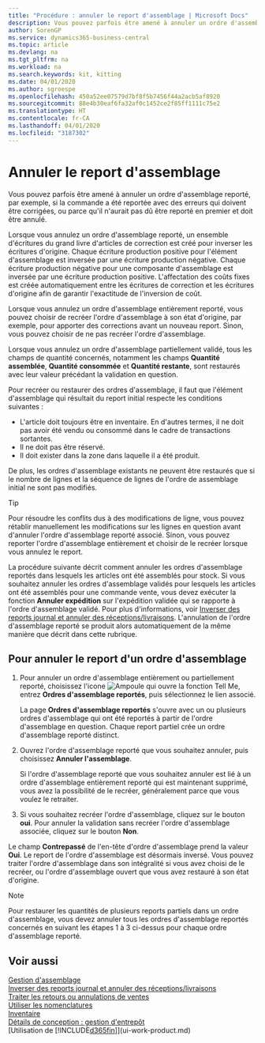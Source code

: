 ```yaml
---
title: "Procédure : annuler le report d'assemblage | Microsoft Docs"
description: Vous pouvez parfois être amené à annuler un ordre d'assemblage reporté, par exemple, si la commande a été reportée avec des erreurs qui doivent être corrigées, ou parce qu'il n'aurait pas dû être reporté en premier et doit être annulé.
author: SorenGP
ms.service: dynamics365-business-central
ms.topic: article
ms.devlang: na
ms.tgt_pltfrm: na
ms.workload: na
ms.search.keywords: kit, kitting
ms.date: 04/01/2020
ms.author: sgroespe
ms.openlocfilehash: 450a52ee07579d7bf8f5b7456f44a2acb5af8920
ms.sourcegitcommit: 88e4b30eaf6fa32af0c1452ce2f85ff1111c75e2
ms.translationtype: HT
ms.contentlocale: fr-CA
ms.lasthandoff: 04/01/2020
ms.locfileid: "3187302"
---
```

# <a name="undo-assembly-posting"></a>Annuler le report d'assemblage
Vous pouvez parfois être amené à annuler un ordre d'assemblage reporté, par exemple, si la commande a été reportée avec des erreurs qui doivent être corrigées, ou parce qu'il n'aurait pas dû être reporté en premier et doit être annulé.

Lorsque vous annulez un ordre d'assemblage reporté, un ensemble d'écritures du grand livre d'articles de correction est créé pour inverser les écritures d'origine. Chaque écriture production positive pour l'élément d'assemblage est inversée par une écriture production négative. Chaque écriture production négative pour une composante d'assemblage est inversée par une écriture production positive. L'affectation des coûts fixes est créée automatiquement entre les écritures de correction et les écritures d'origine afin de garantir l'exactitude de l'inversion de coût.  

Lorsque vous annulez un ordre d'assemblage entièrement reporté, vous pouvez choisir de recréer l'ordre d'assemblage à son état d'origine, par exemple, pour apporter des corrections avant un nouveau report. Sinon, vous pouvez choisir de ne pas recréer l'ordre d'assemblage.  

Lorsque vous annulez un ordre d'assemblage partiellement validé, tous les champs de quantité concernés, notamment les champs **Quantité assemblée**, **Quantité consommée** et **Quantité restante**, sont restaurés avec leur valeur précédant la validation en question.  

Pour recréer ou restaurer des ordres d'assemblage, il faut que l'élément d'assemblage qui résultait du report initial respecte les conditions suivantes :  

-   L'article doit toujours être en inventaire. En d'autres termes, il ne doit pas avoir été vendu ou consommé dans le cadre de transactions sortantes.  
-   Il ne doit pas être réservé.  
-   Il doit exister dans la zone dans laquelle il a été produit.  

De plus, les ordres d'assemblage existants ne peuvent être restaurés que si le nombre de lignes et la séquence de lignes de l'ordre de assemblage initial ne sont pas modifiés.  

> [!TIP]  
>  Pour résoudre les conflits dus à des modifications de ligne, vous pouvez rétablir manuellement les modifications sur les lignes en question avant d'annuler l'ordre d'assemblage reporté associé. Sinon, vous pouvez reporter l'ordre d'assemblage entièrement et choisir de le recréer lorsque vous annulez le report.  

La procédure suivante décrit comment annuler les ordres d'assemblage reportés dans lesquels les articles ont été assemblés pour stock. Si vous souhaitez annuler les ordres d'assemblage validés pour lesquels les articles ont été assemblés pour une commande vente, vous devez exécuter la fonction **Annuler expédition** sur l'expédition validée qui se rapporte à l'ordre d'assemblage validé. Pour plus d'informations, voir [Inverser des reports journal et annuler des réceptions/livraisons](finance-how-reverse-journal-posting.md). L'annulation de l'ordre d'assemblage reporté se produit alors automatiquement de la même manière que décrit dans cette rubrique.  

## <a name="to-undo-posting-of-an-assembly-order"></a>Pour annuler le report d'un ordre d'assemblage  
1.  Pour annuler un ordre d'assemblage entièrement ou partiellement reporté, choisissez l'icone ![Ampoule qui ouvre la fonction Tell Me](media/ui-search/search_small.png "Dites-moi ce que vous voulez faire"), entrez **Ordres d'assemblage reportés**, puis sélectionnez le lien associé.  

    La page **Ordres d'assemblage reportés** s'ouvre avec un ou plusieurs ordres d'assemblage qui ont été reportés à partir de l'ordre d'assemblage en question. Chaque report partiel crée un ordre d'assemblage reporté distinct.  
2.  Ouvrez l'ordre d'assemblage reporté que vous souhaitez annuler, puis choisissez **Annuler l'assemblage**.  

    Si l'ordre d'assemblage reporté que vous souhaitez annuler est lié à un ordre d'assemblage entièrement reporté qui est maintenant supprimé, vous avez la possibilité de le recréer, généralement parce que vous voulez le retraiter.  
3.  Si vous souhaitez recréer l'ordre d'assemblage, cliquez sur le bouton **oui**. Pour annuler la validation sans recréer l'ordre d'assemblage associée, cliquez sur le bouton **Non**.  

Le champ **Contrepassé** de l'en\-tête d'ordre d'assemblage prend la valeur **Oui**. Le report de l'ordre d'assemblage est désormais inversé. Vous pouvez traiter l'ordre d'assemblage dans son intégralité si vous avez choisi de le recréer, ou l'ordre d'assemblage ouvert que vous avez restauré à son état d'origine.  

> [!NOTE]  
>  Pour restaurer les quantités de plusieurs reports partiels dans un ordre d'assemblage, vous devez annuler tous les ordres d'assemblage reportés concernés en suivant les étapes 1 à 3 ci-dessus pour chaque ordre d'assemblage reporté.  

## <a name="see-also"></a>Voir aussi  
[Gestion d'assemblage](assembly-assemble-items.md)  
[Inverser des reports journal et annuler des réceptions/livraisons](finance-how-reverse-journal-posting.md)  
[Traiter les retours ou annulations de ventes](sales-how-process-sales-returns-cancellations.md)    
[Utiliser les nomenclatures](inventory-how-work-BOMs.md)  
[Inventaire](inventory-manage-inventory.md)  
[Détails de conception : gestion d'entrepôt](design-details-warehouse-management.md)  
[Utilisation de [!INCLUDE[d365fin](includes/d365fin_md.md)]](ui-work-product.md)
